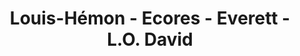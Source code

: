 ---
title: Louis-Hémon - Ecores - Everett - L.O. David
type: ruelle
district: 'Villeray Saint-Michel Parc Ext'
position: { lng: -73.60687973757476, lat: 45.55373898019178 }
---